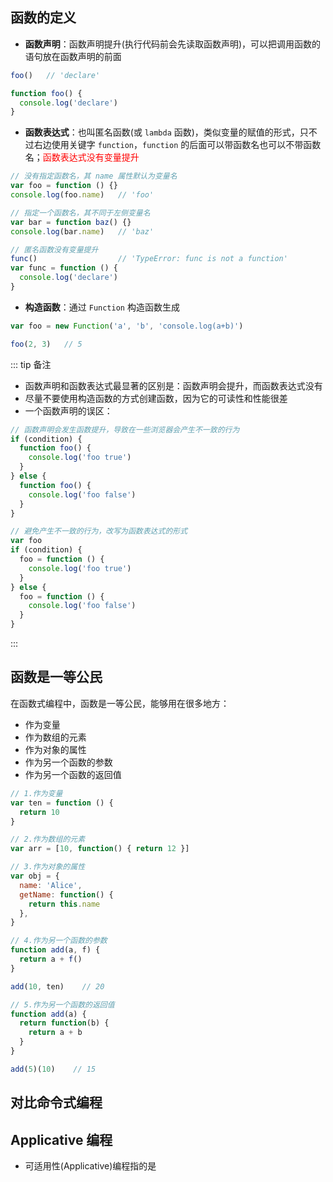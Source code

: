 ## 函数的定义

+ **函数声明**：函数声明提升(执行代码前会先读取函数声明)，可以把调用函数的语句放在函数声明的前面
```js
foo()   // 'declare'

function foo() {
  console.log('declare')
}
```

+ **函数表达式**：也叫匿名函数(或 `lambda` 函数)，类似变量的赋值的形式，只不过右边使用关键字 `function`，`function` 的后面可以带函数名也可以不带函数名；<font color="red">函数表达式没有变量提升</font>
```js
// 没有指定函数名，其 name 属性默认为变量名
var foo = function () {}
console.log(foo.name)   // 'foo'

// 指定一个函数名，其不同于左侧变量名
var bar = function baz() {}
console.log(bar.name)   // 'baz'

// 匿名函数没有变量提升
func()                  // 'TypeError: func is not a function'
var func = function () {
  console.log('declare')
}
```

+ **构造函数**：通过 `Function` 构造函数生成
```js
var foo = new Function('a', 'b', 'console.log(a+b)')

foo(2, 3)   // 5
```

::: tip 备注
+ 函数声明和函数表达式最显著的区别是：函数声明会提升，而函数表达式没有
+ 尽量不要使用构造函数的方式创建函数，因为它的可读性和性能很差
+ 一个函数声明的误区：
```js
// 函数声明会发生函数提升，导致在一些浏览器会产生不一致的行为
if (condition) {
  function foo() {
    console.log('foo true')
  }
} else {
  function foo() {
    console.log('foo false')
  }
}

// 避免产生不一致的行为，改写为函数表达式的形式
var foo
if (condition) {
  foo = function () {
    console.log('foo true')
  }
} else {
  foo = function () {
    console.log('foo false')
  }
}
```
:::




## 函数是一等公民

在函数式编程中，函数是一等公民，能够用在很多地方：
+ 作为变量
+ 作为数组的元素
+ 作为对象的属性
+ 作为另一个函数的参数
+ 作为另一个函数的返回值
```js
// 1.作为变量
var ten = function () {
  return 10
}

// 2.作为数组的元素
var arr = [10, function() { return 12 }]

// 3.作为对象的属性
var obj = {
  name: 'Alice',
  getName: function() {
    return this.name
  },
}

// 4.作为另一个函数的参数
function add(a, f) {
  return a + f()
}

add(10, ten)    // 20

// 5.作为另一个函数的返回值
function add(a) {
  return function(b) {
    return a + b
  }
}

add(5)(10)    // 15
```




## 对比命令式编程





## Applicative 编程

+ 可适用性(Applicative)编程指的是